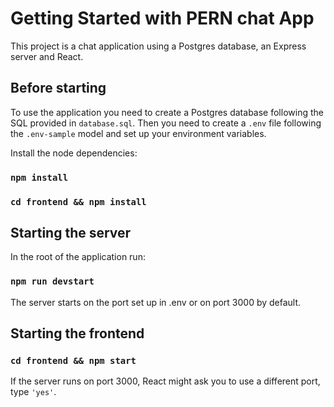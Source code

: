 # Getting Started with PERN chat App

This project is a chat application using a Postgres database, an Express server and React.

## Before starting

To use the application you need to create a Postgres database following the SQL provided in `database.sql`.
Then you need to create a `.env` file following the `.env-sample` model and set up your environment variables.

Install the node dependencies:
### `npm install`
### `cd frontend && npm install`

## Starting the server

In the root of the application run:
### `npm run devstart`

The server starts on the port set up in .env or on port 3000 by default.

## Starting the frontend

### `cd frontend && npm start`

If the server runs on port 3000, React might ask you to use a different port, type `'yes'`.

